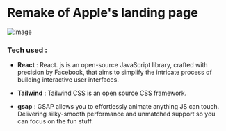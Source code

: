 # Remake of Apple's landing page
![image](https://github.com/rrajofficial7/apple/assets/157343700/6a7c82b8-d1ef-48eb-8e88-d72fff4e9abb)


### Tech used :
-  **React** : React. js is an open-source JavaScript library, crafted with precision by Facebook, that aims to simplify the intricate process of building interactive user interfaces.
  
-  **Tailwind** : Tailwind CSS is an open source CSS framework.
  
-  **gsap** : GSAP allows you to effortlessly animate anything JS can touch. Delivering silky-smooth performance and unmatched support so you can focus on the fun stuff.
